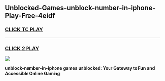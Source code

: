 
## Unblocked-Games-unblock-number-in-iphone-Play-Free-4eidf
<h3>
<a href="https://premium76.site?title=unblock-number-in-iphone&ref=23A">CLICK TO PLAY</a></h3>
<hr>

<h3>
<a href="https://premium76.site?title=unblock-number-in-iphone&ref=23A">CLICK 2 PLAY</a>
  
</h3>

<a href="https://premium76.site?title=unblock-number-in-iphone&ref=23A"><img src="https://clearcache.store/games.png"></a>


**unblock-number-in-iphone games unblocked: Your Gateway to Fun and Accessible Online Gaming**
